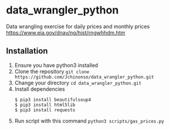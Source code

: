 # data_wrangler_python

Data wrangling exercise for daily prices and monthly prices
https://www.eia.gov/dnav/ng/hist/rngwhhdm.htm


Installation
------------

1.  Ensure you have python3 installed
2.  Clone the repository `git clone https://github.com/Jchinonso/data_wrangler_python.git`
3.  Change your directory `cd data_wrangler_python.git`
4.  Install dependencies
    ```
    $ pip3 install beautifulsoup4
    $ pip3 install html5lib
    $ pip3 install requests
    ```
5. Run script with this command `python3 scripts/gas_prices.py`
